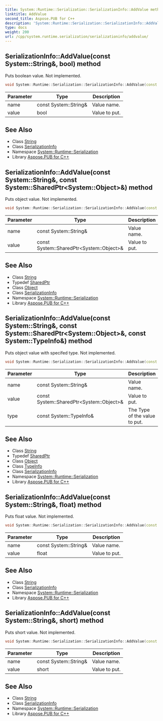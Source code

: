 ```yaml
---
title: System::Runtime::Serialization::SerializationInfo::AddValue method
linktitle: AddValue
second_title: Aspose.PUB for C++
description: 'System::Runtime::Serialization::SerializationInfo::AddValue method. Puts boolean value. Not implemented in C++.'
type: docs
weight: 200
url: /cpp/system.runtime.serialization/serializationinfo/addvalue/
---
```

## SerializationInfo::AddValue(const System::String\&, bool) method


Puts boolean value. Not implemented.

```cpp
void System::Runtime::Serialization::SerializationInfo::AddValue(const System::String &name, bool value)
```


| Parameter | Type | Description |
| --- | --- | --- |
| name | const System::String\& | Value name. |
| value | bool | Value to put. |

## See Also

* Class [String](../../../system/string/)
* Class [SerializationInfo](../)
* Namespace [System::Runtime::Serialization](../../)
* Library [Aspose.PUB for C++](../../../)
## SerializationInfo::AddValue(const System::String\&, const System::SharedPtr\<System::Object\>\&) method


Puts object value. Not implemented.

```cpp
void System::Runtime::Serialization::SerializationInfo::AddValue(const System::String &name, const System::SharedPtr<System::Object> &value)
```


| Parameter | Type | Description |
| --- | --- | --- |
| name | const System::String\& | Value name. |
| value | const System::SharedPtr\<System::Object\>\& | Value to put. |

## See Also

* Class [String](../../../system/string/)
* Typedef [SharedPtr](../../../system/sharedptr/)
* Class [Object](../../../system/object/)
* Class [SerializationInfo](../)
* Namespace [System::Runtime::Serialization](../../)
* Library [Aspose.PUB for C++](../../../)
## SerializationInfo::AddValue(const System::String\&, const System::SharedPtr\<System::Object\>\&, const System::TypeInfo\&) method


Puts object value with specifed type. Not implemented.

```cpp
void System::Runtime::Serialization::SerializationInfo::AddValue(const System::String &name, const System::SharedPtr<System::Object> &value, const System::TypeInfo &type)
```


| Parameter | Type | Description |
| --- | --- | --- |
| name | const System::String\& | Value name. |
| value | const System::SharedPtr\<System::Object\>\& | Value to put. |
| type | const System::TypeInfo\& | The Type of the value to put. |

## See Also

* Class [String](../../../system/string/)
* Typedef [SharedPtr](../../../system/sharedptr/)
* Class [Object](../../../system/object/)
* Class [TypeInfo](../../../system/typeinfo/)
* Class [SerializationInfo](../)
* Namespace [System::Runtime::Serialization](../../)
* Library [Aspose.PUB for C++](../../../)
## SerializationInfo::AddValue(const System::String\&, float) method


Puts float value. Not implemented.

```cpp
void System::Runtime::Serialization::SerializationInfo::AddValue(const System::String &name, float value)
```


| Parameter | Type | Description |
| --- | --- | --- |
| name | const System::String\& | Value name. |
| value | float | Value to put. |

## See Also

* Class [String](../../../system/string/)
* Class [SerializationInfo](../)
* Namespace [System::Runtime::Serialization](../../)
* Library [Aspose.PUB for C++](../../../)
## SerializationInfo::AddValue(const System::String\&, short) method


Puts short value. Not implemented.

```cpp
void System::Runtime::Serialization::SerializationInfo::AddValue(const System::String &name, short value)
```


| Parameter | Type | Description |
| --- | --- | --- |
| name | const System::String\& | Value name. |
| value | short | Value to put. |

## See Also

* Class [String](../../../system/string/)
* Class [SerializationInfo](../)
* Namespace [System::Runtime::Serialization](../../)
* Library [Aspose.PUB for C++](../../../)
